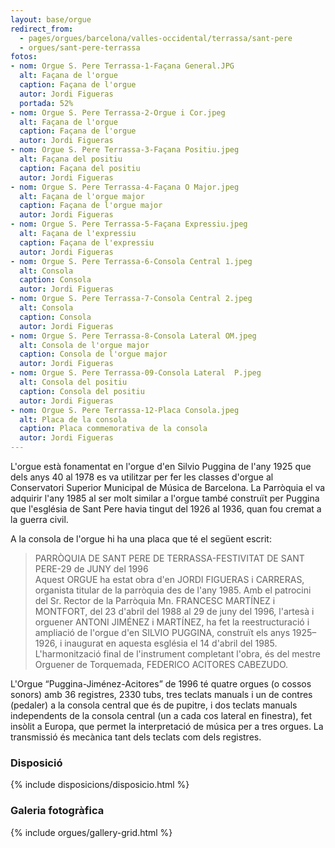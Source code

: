 ```yaml
---
layout: base/orgue
redirect_from:
  - pages/orgues/barcelona/valles-occidental/terrassa/sant-pere
  - orgues/sant-pere-terrassa
fotos:
- nom: Orgue S. Pere Terrassa-1-Façana General.JPG
  alt: Façana de l'orgue
  caption: Façana de l'orgue
  autor: Jordi Figueras
  portada: 52%
- nom: Orgue S. Pere Terrassa-2-Orgue i Cor.jpeg
  alt: Façana de l'orgue
  caption: Façana de l'orgue
  autor: Jordi Figueras
- nom: Orgue S. Pere Terrassa-3-Façana Positiu.jpeg
  alt: Façana del positiu
  caption: Façana del positiu
  autor: Jordi Figueras
- nom: Orgue S. Pere Terrassa-4-Façana O Major.jpeg
  alt: Façana de l'orgue major
  caption: Façana de l'orgue major
  autor: Jordi Figueras
- nom: Orgue S. Pere Terrassa-5-Façana Expressiu.jpeg
  alt: Façana de l'expressiu
  caption: Façana de l'expressiu
  autor: Jordi Figueras
- nom: Orgue S. Pere Terrassa-6-Consola Central 1.jpeg
  alt: Consola
  caption: Consola
  autor: Jordi Figueras
- nom: Orgue S. Pere Terrassa-7-Consola Central 2.jpeg
  alt: Consola
  caption: Consola
  autor: Jordi Figueras
- nom: Orgue S. Pere Terrassa-8-Consola Lateral OM.jpeg
  alt: Consola de l'orgue major
  caption: Consola de l'orgue major
  autor: Jordi Figueras
- nom: Orgue S. Pere Terrassa-09-Consola Lateral  P.jpeg
  alt: Consola del positiu
  caption: Consola del positiu
  autor: Jordi Figueras
- nom: Orgue S. Pere Terrassa-12-Placa Consola.jpeg
  alt: Placa de la consola
  caption: Placa commemorativa de la consola
  autor: Jordi Figueras
---
```


L'orgue està fonamentat en l'orgue d'en Silvio Puggina de l'any 1925 que dels anys 40 al 1978 es va utilitzar
per fer les classes d'orgue al Conservatori Superior Municipal de Música de Barcelona. La Parròquia el va
adquirir l'any 1985 al ser molt similar a l'orgue també construït per Puggina que l'església de Sant Pere
havia tingut del 1926 al 1936, quan fou cremat a la guerra civil.

A la consola de l'orgue hi ha una placa que té el següent escrit:

<blockquote class="normal">
PARRÒQUIA DE SANT PERE DE TERRASSA-FESTIVITAT DE SANT PERE-29 de JUNY del 1996<br>
Aquest ORGUE ha estat obra d'en JORDI FIGUERAS i CARRERAS, organista titular de la parròquia des
de l'any 1985. Amb el patrocini del Sr. Rector de la Parròquia Mn. FRANCESC MARTÍNEZ i
MONTFORT, del 23 d'abril del 1988 al 29 de juny del 1996, l'artesà i orguener ANTONI JIMÉNEZ i
MARTÍNEZ, ha fet la reestructuració i ampliació de l'orgue d'en SILVIO PUGGINA, construït els anys
1925–1926, i inaugurat en aquesta església el 14 d'abril del 1985. L'harmonització final de l'instrument
completant l'obra, és del mestre Orguener de Torquemada, FEDERICO ACITORES CABEZUDO.
</blockquote>

L'Orgue “Puggina-Jiménez-Acitores” de 1996 té quatre orgues (o cossos sonors) amb 36 registres, 2330
tubs, tres teclats manuals i un de contres (pedaler) a la consola central que és de pupitre, i dos teclats manuals
independents de la consola central (un a cada cos lateral en finestra), fet insòlit a Europa, que permet la
interpretació de música per a tres orgues. La transmissió és mecànica tant dels teclats com dels registres.

### Disposició

{% include disposicions/disposicio.html %}

### Galeria fotogràfica

{% include orgues/gallery-grid.html %}
